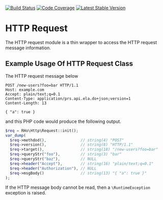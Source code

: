 [![Build Status](https://travis-ci.org/robert-horvath/http-request.svg?branch=master)](https://travis-ci.org/robert-horvath/http-request)
[![Code Coverage](https://codecov.io/gh/robert-horvath/http-request/branch/master/graph/badge.svg)](https://codecov.io/gh/robert-horvath/http-request)
[![Latest Stable Version](https://img.shields.io/packagist/v/robert/http-request.svg)](https://packagist.org/packages/robert/http-request)
# HTTP Request
The HTTP request module is a thin wrapper to access the HTTP request message information.
## Example Usage Of HTTP Request Class
The HTTP request message below
```http
POST /new-users?foo=bar HTTP/1.1
Host: example.com
Accept: plain/text;q=0.1
Content-Type: application/prs.api.ela.do+json;version=1
Content-Length: 13

{ "a": true }
```
and this PHP code would produce the following output.
```php
$req = RHo\Http\Request::init();
var_dump(
  $req->methdod(),               // string(4) "POST"
  $req->version(),               // string(8) "HTTP/1.1"
  $req->target(),                // string(18) "/new-users?foo=bar" 
  $req->queryStr("foo"),         // string(3) "bar"
  $req->queryStr("baz"),         // NULL
  $req->header("Accept"),        // string(16) "plain/text;q=0.1"
  $req->header("Authorization"), // NULL
  $req->msgBody()                // string(13) "{ "a": true }"
);
```
If the HTTP message body cannot be read, then a ```\RuntimeException``` exception is raised.
